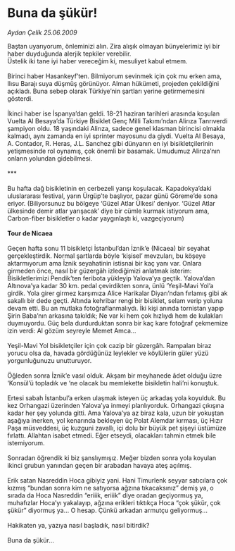 # Buna da şükür!

*Aydan Çelik 25.06.2009*

<div class="taraf_structure_2col_1zq">
<div class="margen_n">



 <p>Baştan uyarıyorum, önleminizi alın. Zira alışık olmayan bünyelerimiz iyi bir haber duyduğunda alerjik tepkiler verebilir. <br/>Üstelik iki tane iyi haber vereceğim ki, mesuliyet kabul etmem. <br/><br/>Birinci haber Hasankeyf’ten. Bilmiyorum sevinmek için çok mu erken ama, Ilısu Barajı suya düşmüş görünüyor. Alman hükümeti, projeden çekildiğini açıkladı. Buna sebep olarak Türkiye’nin şartları yerine getirmemesini gösterdi. <br/><br/>İkinci haber ise İspanya’dan geldi. 18-21 haziran tarihleri arasında koşulan Vuelta Al Besaya’da Türkiye Bisiklet Genç Milli Takımı’ndan Alirıza Tanrıverdi şampiyon oldu. 18 yaşındaki Alirıza, sadece genel klasman birincisi olmakla kalmadı, aynı zamanda en iyi sprinter mayosunu da giydi. Vuelta Al Besaya, A. Contador, R. Heras, J.L. Sanchez gibi dünyanın en iyi bisikletçilerinin yetişmesinde rol oynamış, çok önemli bir basamak. Umudumuz Alirıza’nın onların yolundan gidebilmesi. <br/><br/>*** <br/><br/>Bu hafta dağ bisikletinin en cerbezeli yarışı koşulacak. Kapadokya’daki uluslararası festival, yarın Ürgüp’te başlıyor, pazar günü Göreme’de sona eriyor. (Biliyorsunuz bu bölgeye ‘Güzel Atlar Ülkesi’ deniyor. ‘Güzel Atlar ülkesinde demir atlar yarışacak’ diye bir cümle kurmak istiyorum ama, Carbon-fiber bisikletler o kadar yaygınlaştı ki, vazgeçiyorum) <b><br/><br/>Tour de Nicaea </b><br/><br/>Geçen hafta sonu 11 bisikletçi İstanbul’dan İznik’e (Nicaea) bir seyahat gerçekleştirdik. Normal şartlarda böyle ‘kişisel’ mevzuları, bu köşeye aktarmıyorum ama İznik seyahatinin istisnai bir kaç yanı var. Onlara girmeden önce, nasıl bir güzergâh izlediğimizi anlatmak isterim: Bisikletlerimizi Pendik’ten feribota yükleyip Yalova’ya geçtik. Yalova’dan Altınova’ya kadar 30 km. pedal çevirdikten sonra, ünlü ‘Yeşil-Mavi Yol’a girdik. Yola girer girmez karşımıza Alice Harikalar Diyarı’ndan fırlamış gibi ak sakallı bir dede geçti. Altında kehribar rengi bir bisiklet, selam verip yoluna devam etti. Bu an mutlaka fotoğraflanmalıydı. İki kişi anında tornistan yapıp Şirin Baba’nın arkasına takıldık; Ne var ki hem çok hızlıydı hem de kulakları duymuyordu. Güç bela durdurduktan sonra bir kaç kare fotoğraf çekmemize izin verdi: Al gözüm seyreyle Memet Amca... <br/><br/>Yeşil-Mavi Yol bisikletçiler için çok cazip bir güzergâh. Rampaları biraz yorucu olsa da, havada gördüğünüz leylekler ve köylülerin güler yüzü yorgunluğunuzu unutturuyor. <br/><br/>Öğleden sonra İznik’e vasıl olduk. Akşam bir meyhanede âdet olduğu üzre ‘Konsül’ü topladık ve ‘ne olacak bu memlekette bisikletin hali’ni konuştuk. <br/><br/>Ertesi sabah İstanbul’a erken ulaşmak isteyen üç arkadaş yola koyulduk. Bu kez Orhangazi üzerinden Yalova’ya inmeyi planlıyorduk. Orhangazi çıkışına kadar her şey yolunda gitti. Ama Yalova’ya az biraz kala, uzun bir yokuştan aşağıya inerken, yol kenarında bekleyen üç Polat Alemdar kırması, üç Hızır Paşa müsveddesi, üç kuzguni zavallı, içi dolu bir büyük pet şişeyi üstümüze fırlattı. Allahtan isabet etmedi. Eğer etseydi, olacakları tahmin etmek bile istemiyorum. <br/><br/>Sonradan öğrendik ki biz şanslıymışız. Meğer bizden sonra yola koyulan ikinci grubun yanından geçen bir arabadan havaya ateş açılmış. <br/><br/>Erik satan Nasreddin Hoca gibiyiz yani. Hani Timurlenk seyyar satıcılara çok kızmış “bundan sonra kim ne satıyorsa ağzına tıkacaksınız” demiş ya, o sırada da Hoca Nasreddin “eriiik, eriiik” diye oradan geçiyormuş ya, muhafızlar Hoca’yı yakalayıp, ağzına erikleri tıktıkça Hoca “çok şükür, çok şükür” diyormuş ya... O hesap. Çünkü arkadan armutçu geliyormuş... <br/><br/>Hakikaten ya, yazıya nasıl başladık, nasıl bitirdik? <br/><br/>Buna da şükür...</p>
<br/>
<br/>
<br/>



<br/>


<div id="taraf_not">
</div>

</div>


</div>
